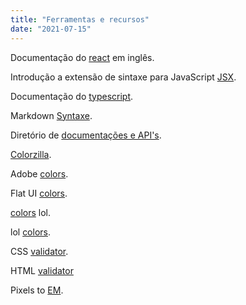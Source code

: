 ```yaml
---
title: "Ferramentas e recursos"
date: "2021-07-15"
---
```


Documentação do [react](https://reactjs.org) em inglês.

Introdução a extensão de sintaxe para JavaScript [JSX](https://pt-br.reactjs.org/docs/introducing-jsx.html).

Documentação do [typescript](https://www.typescriptlang.org).

Markdown [Syntaxe](https://www.markdownguide.org/basic-syntax).

Diretório de [documentações e API's](https://devdocs.io).

[Colorzilla](https://www.colorzilla.com).

Adobe [colors](https://color.adobe.com/explore).

Flat UI [colors](https://flatuicolors.com).

[colors](https://colors.lol) lol.

lol [colors](lolcolors.com).

CSS [validator](https://jigsaw.w3.org/css-validator).

HTML [validator](https://validator.w3.org)

Pixels to [EM](http://pxtoem.com).